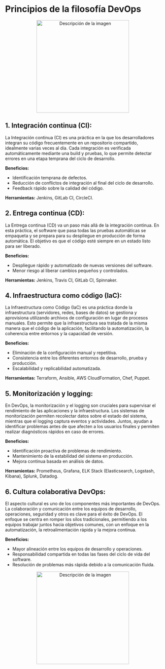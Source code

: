 
# Principios de la filosofía DevOps

<p align="center">
  <img src="https://raw.githubusercontent.com/carmocace/DevOps/refs/heads/main/Imagenes/devops%20fases.png" alt="Descripción de la imagen" width="300"/>
</p>


## 1. Integración continua (CI): 
La Integración continua (CI) es una práctica en la que los desarrolladores integran su 
código frecuentemente en un repositorio compartido, idealmente varias veces al día. 
Cada integración es verificada automáticamente mediante una build y pruebas, lo que 
permite detectar errores en una etapa temprana del ciclo de desarrollo.

__Beneficios:__ 
- Identificación temprana de defectos.
- Reducción de conflictos de integración al final del ciclo de desarrollo.
- Feedback rápido sobre la calidad del código. 

__Herramientas:__ 
Jenkins, GitLab CI, CircleCI.
 
## 2. Entrega continua (CD):
La Entrega continua (CD) va un paso más allá de la integración continua. En esta 
práctica, el software que pasa todas las pruebas automáticas se empaqueta y se prepara 
para su despliegue en producción de forma automática. El objetivo es que el código esté 
siempre en un estado listo para ser liberado.

__Beneficios:__ 
- Despliegue rápido y automatizado de nuevas versiones del software.
- Menor riesgo al liberar cambios pequeños y controlados.
  
__Herramientas:__
Jenkins, Travis CI, GitLab CI, Spinnaker.

## 4. Infraestructura como código (IaC):
La Infraestructura como Código (IaC) es una práctica donde la infraestructura 
(servidores, redes, bases de datos) se gestiona y aprovisiona utilizando archivos de 
configuración en lugar de procesos manuales. Esto permite que la infraestructura sea 
tratada de la misma manera que el código de la aplicación, facilitando la 
automatización, la coherencia entre entornos y la capacidad de versión. 

__Beneficios:__ 
- Eliminación de la configuración manual y repetitiva.
- Consistencia entre los diferentes entornos de desarrollo, prueba y producción.
- Escalabilidad y replicabilidad automatizada.

__Herramientas:__ 
Terraform, Ansible, AWS CloudFormation, Chef, Puppet.
 
## 5. Monitorización y logging:
En DevOps, la monitorización y el logging son cruciales para supervisar el 
rendimiento de las aplicaciones y la infraestructura. Los sistemas de monitorización 
permiten recolectar datos sobre el estado del sistema, mientras que el logging captura 
eventos y actividades. Juntos, ayudan a identificar problemas antes de que afecten a los 
usuarios finales y permiten realizar diagnósticos rápidos en caso de errores. 

__Beneficios:__ 
- Identificación proactiva de problemas de rendimiento.
- Mantenimiento de la estabilidad del sistema en producción.
- Mejora continua basada en análisis de datos.
  
__Herramientas:__ 
Prometheus, Grafana, ELK Stack (Elasticsearch, Logstash, Kibana), 
Splunk, Datadog.

## 6. Cultura colaborativa DevOps:
El aspecto cultural es uno de los componentes más importantes de DevOps. La 
colaboración y comunicación entre los equipos de desarrollo, operaciones, seguridad y 
otros es clave para el éxito de DevOps. El enfoque se centra en romper los silos 
tradicionales, permitiendo a los equipos trabajar juntos hacia objetivos comunes, con un 
enfoque en la automatización, la retroalimentación rápida y la mejora continua. 

__Beneficios:__ 
- Mayor alineación entre los equipos de desarrollo y operaciones.
- Responsabilidad compartida en todas las fases del ciclo de vida del software.
- Resolución de problemas más rápida debido a la comunicación fluida. 

<p align="center">
  <img src="https://raw.githubusercontent.com/carmocace/DevOps/refs/heads/main/Imagenes/DEVOPS.png" alt="Descripción de la imagen" width="300"/>
</p>
